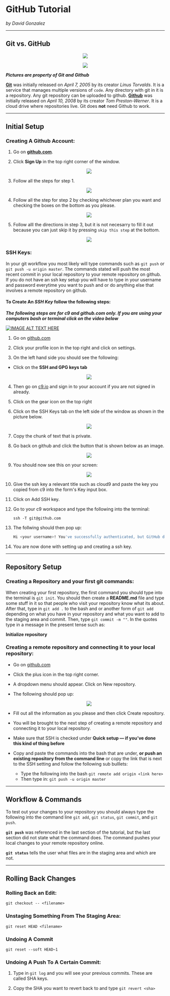 # GitHub Tutorial

_by David Gonzalez_

---
## Git vs. GitHub

<p align="center">
  <img src="images-for-github-tutorial/Git.png">
</p>

<p align="center">
  <img src="images-for-github-tutorial/Github.jpg">
</p>
  

_**Pictures are property of Git and Github**_  

[**Git**](https://git-scm.com/) was initially released on _April 7, 2005_ by its creator _Linus Torvalds_. It is a service that manages multiple versions of `code`. Any directory with git in it is a repository. Any git repository can be uploaded to github. [**Github**](https://github.com) was initially released on _April 10, 2008_ by its creator _Tom Preston-Werner_. It is a cloud drive where repositories live. Git does **not** need Github to work.



---
## Initial Setup

### Creating A Github Account:
1. Go on [**github.com**](https://github.com).
2. Click **Sign Up** in the top right corner of the window.

    <p align="center">
      <img src ="images-for-github-tutorial/sign-in-or-sign-up.PNG">
    </p>

3. Follow all the steps for step 1.

    <p align="center">
      <img src ="images-for-github-tutorial/step1-signup.png">
    </p>

4. Follow all the step for step 2 by checking whichever plan you want and checking the boxes on the bottom as you please.

    <p align="center">
      <img src ="images-for-github-tutorial/step2.PNG">
    </p>

5. Follow alll the directions in step 3, but it is not necesarry to fill it out because you can just skip it by pressing `skip this step` at the bottom.

    <p align="center">
      <img src ="images-for-github-tutorial/step3.PNG">
    </p>

### SSH Keys:

In your git workflow you most likely will type commands such as `git push` or `git push -u origin master`. The commands stated will push the most recent commit in your local repository to your remote repository on github. If you do not have an ssh key setup you will have to type in your username and password everytime you want to push and or do anything else that involves a remote repository on github.  

#### **To Create An _SSH Key_ follow the following steps:**
**_The following steps are for c9 and github.com only. If you are using your computers bash or terminal click on the video below_**

[![IMAGE ALT TEXT HERE](http://img.youtube.com/vi/H5qNpRGB7Qw/0.jpg)](https://www.youtube.com/watch?v=H5qNpRGB7Qw)


1. Go on [github.com](https://github.com)

2. Click your profile icon in the top right and click on settings.

3. On the left hand side you should see the following:
* Click on the **SSH and GPG keys tab**

    <p align="center">
        <img src ="images-for-github-tutorial/github-ssh.PNG">
    </p>

4. Then go on [c9.io](https://c9.io) and sign in to your account if you are not signed in already.

5. Click on the gear icon on the top right

6. Click on the SSH Keys tab on the left side of the window as shown in the picture below.

    <p align="center">
      <img src ="images-for-github-tutorial/c9-ssh.PNG">
    </p>

7. Copy the chunk of text that is private.

8. Go back on github and click the button that is shown below as an image.

    <p align="center">
      <img src ="images-for-github-tutorial/new-ssh-key-github.PNG">
    </p>
  
9. You should now see this on your screen:

    <p align="center">
      <img src ="images-for-github-tutorial/ssh-key-form-github.PNG">
    </p>
  
10. Give the ssh key a relevant title such as cloud9 and paste the key you copied from c9 into the form's Key input box.

11. Click on Add SSH key.

12. Go to your c9 workspace and type the following into the terminal:  

    `ssh -T git@github.com`

13. The follwing should then pop up:

    ```bash
    Hi <your username>! You've successfully authenticated, but GitHub does not provide shell access._
    ```

14. You are now done with setting up and creating a ssh key.

---
## Repository Setup

### Creating a Repository and your first git commands:

When creating your first repository, the first command you should type into the terminal is `git init`. You should then create a **README.md** file and type some stuff in it so that people who visit your repository know what its about. After that, type in `git add .` to the bash and or another form of `git add` depending on what you have in your repository and what you want to add to the staging area and commit. Then, type `git commit -m ""`. In the quotes type in a message in the present tense such as:  

**Initialize repository**

### Creating a remote repository and connecting it to your local repository:

* Go on [github.com](https://github.com)
* Click the plus icon in the top right corner.
* A dropdown menu should appear. Click on New repository.
* The following should pop up:

    <p align="center">
      <img src ="images-for-github-tutorial/remote-repository-step1-github.PNG">
    </p>

* Fill out all the information as you please and then click Create repository.

* You will be brought to the next step of creating a remote repository and connecting it to your local repository.

* Make sure that SSH is checked under **Quick setup — if you’ve done this kind of thing before**

* Copy and paste the commands into the bash that are under, **or push an existing repository from the command line** or copy the link that is next to the SSH setting and follow the following sub bulllets:
  * Type the following into the bash `git remote add origin <link here>`
  * Then type in: `git push -u origin master`

---
## Workflow & Commands

To test out your changes to your repository you should always type the following into the command line `git add`, `git status`, `git commit`, and `git push`.  

**`git push`** was referenced in the last section of the tutorial, but the last section did not state what the command does. The command pushes your local changes to your remote repository online.  

**`git status`** tells the user what files are in the staging area and which are not.

---
## Rolling Back Changes

### Rolling Back an Edit:

`git checkout -- <filename>`

### Unstaging Something From The Staging Area:

`git reset HEAD <filename>`

### Undoing A Commit

`git reset --soft HEAD~1`

### Undoing A Push To A Certain Commit:

1. Type in `git log` and you will see your previous commits. These are called SHA keys.

2. Copy the SHA you want to revert back to and type `git revert <sha>`
